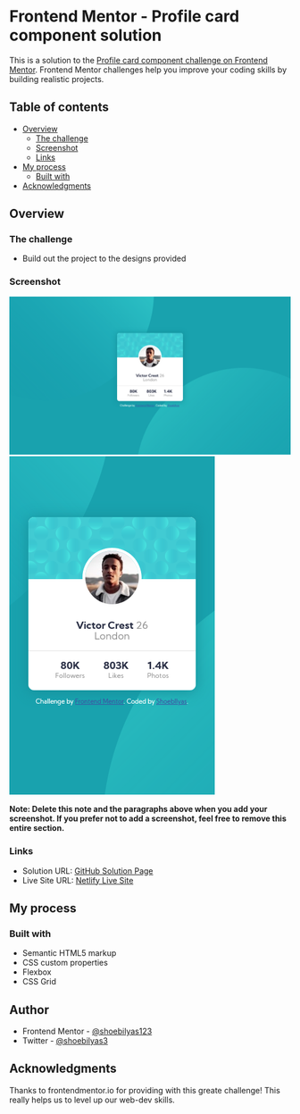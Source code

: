# Frontend Mentor - Profile card component solution

This is a solution to the [Profile card component challenge on Frontend Mentor](https://www.frontendmentor.io/challenges/profile-card-component-cfArpWshJ). Frontend Mentor challenges help you improve your coding skills by building realistic projects.

## Table of contents

- [Overview](#overview)
  - [The challenge](#the-challenge)
  - [Screenshot](#screenshot)
  - [Links](#links)
- [My process](#my-process)
  - [Built with](#built-with)
- [Acknowledgments](#acknowledgments)
## Overview

### The challenge

- Build out the project to the designs provided

### Screenshot
![Desktop](./screenshot_desktop.png)
![Mobile](./screenshot_mobile.png)

**Note: Delete this note and the paragraphs above when you add your screenshot. If you prefer not to add a screenshot, feel free to remove this entire section.**

### Links

- Solution URL: [GitHub Solution Page](https://github.com/shoebilyas123/FrontendMentor-Challenges/ShoebIlyas-Master/profile-card-component-main)
- Live Site URL: [Netlify Live Site](https://shoebilyas123-ch2.com)

## My process

### Built with

- Semantic HTML5 markup
- CSS custom properties
- Flexbox
- CSS Grid

## Author

- Frontend Mentor - [@shoebilyas123](https://www.frontendmentor.io/profile/shoebilyas123)
- Twitter - [@shoebilyas3](https://www.twitter.com/yourusername)

## Acknowledgments
Thanks to frontendmentor.io for providing with this greate challenge! This really helps us to level up our web-dev skills.
